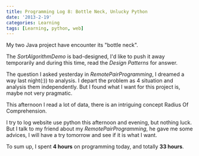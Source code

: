 ```yaml
---
title: Programming Log 8: Bottle Neck, Unlucky Python
date: '2013-2-19'
categories: Learning
tags: [Learning, python, web]
---
```


My two Java project have encounter its "bottle neck". 


The *SortAlgorithmDemo* is bad-designed, I'd like to push it away temporarily and during this time, read the *Design Patterns* for answer.


The question I asked yesterday in *RemotePairProgramming*, I dreamed a way last night(:)) to analysis. I depart the problem as 4 situation and analysis them independently. But I found what I want for this project is, maybe not very pragmatic.


This afternoon I read a lot of data, there is an intriguing concept Radius Of Comprehension.


I try to log website use python this afternoon and evening, but nothing luck. But I talk to my friend about my *RemotePairProgramming*, he gave me some advices, I will have a try tomorrow and see if it is what I want.


To sum up, I spent **4 hours** on programming today, and totally **33 hours**.